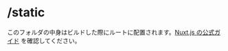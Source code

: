 # /static

このフォルダの中身はビルドした際にルートに配置されます。[Nuxt.js の公式ガイド](https://ja.nuxtjs.org/guide/assets#webpack-%E3%81%A7%E6%89%B1%E3%82%8F%E3%81%AA%E3%81%84%E9%9D%99%E7%9A%84%E3%83%95%E3%82%A1%E3%82%A4%E3%83%AB) を確認してください。
